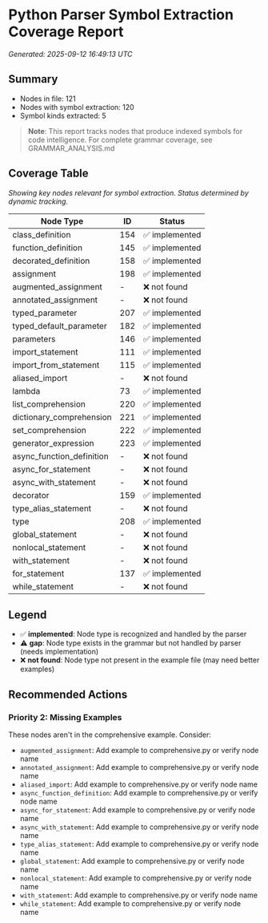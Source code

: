 # Python Parser Symbol Extraction Coverage Report

*Generated: 2025-09-12 16:49:13 UTC*

## Summary
- Nodes in file: 121
- Nodes with symbol extraction: 120
- Symbol kinds extracted: 5

> **Note**: This report tracks nodes that produce indexed symbols for code intelligence.
> For complete grammar coverage, see GRAMMAR_ANALYSIS.md

## Coverage Table

*Showing key nodes relevant for symbol extraction. Status determined by dynamic tracking.*

| Node Type | ID | Status |
|-----------|-----|--------|
| class_definition | 154 | ✅ implemented |
| function_definition | 145 | ✅ implemented |
| decorated_definition | 158 | ✅ implemented |
| assignment | 198 | ✅ implemented |
| augmented_assignment | - | ❌ not found |
| annotated_assignment | - | ❌ not found |
| typed_parameter | 207 | ✅ implemented |
| typed_default_parameter | 182 | ✅ implemented |
| parameters | 146 | ✅ implemented |
| import_statement | 111 | ✅ implemented |
| import_from_statement | 115 | ✅ implemented |
| aliased_import | - | ❌ not found |
| lambda | 73 | ✅ implemented |
| list_comprehension | 220 | ✅ implemented |
| dictionary_comprehension | 221 | ✅ implemented |
| set_comprehension | 222 | ✅ implemented |
| generator_expression | 223 | ✅ implemented |
| async_function_definition | - | ❌ not found |
| async_for_statement | - | ❌ not found |
| async_with_statement | - | ❌ not found |
| decorator | 159 | ✅ implemented |
| type_alias_statement | - | ❌ not found |
| type | 208 | ✅ implemented |
| global_statement | - | ❌ not found |
| nonlocal_statement | - | ❌ not found |
| with_statement | - | ❌ not found |
| for_statement | 137 | ✅ implemented |
| while_statement | - | ❌ not found |

## Legend

- ✅ **implemented**: Node type is recognized and handled by the parser
- ⚠️ **gap**: Node type exists in the grammar but not handled by parser (needs implementation)
- ❌ **not found**: Node type not present in the example file (may need better examples)

## Recommended Actions

### Priority 2: Missing Examples
These nodes aren't in the comprehensive example. Consider:

- `augmented_assignment`: Add example to comprehensive.py or verify node name
- `annotated_assignment`: Add example to comprehensive.py or verify node name
- `aliased_import`: Add example to comprehensive.py or verify node name
- `async_function_definition`: Add example to comprehensive.py or verify node name
- `async_for_statement`: Add example to comprehensive.py or verify node name
- `async_with_statement`: Add example to comprehensive.py or verify node name
- `type_alias_statement`: Add example to comprehensive.py or verify node name
- `global_statement`: Add example to comprehensive.py or verify node name
- `nonlocal_statement`: Add example to comprehensive.py or verify node name
- `with_statement`: Add example to comprehensive.py or verify node name
- `while_statement`: Add example to comprehensive.py or verify node name

